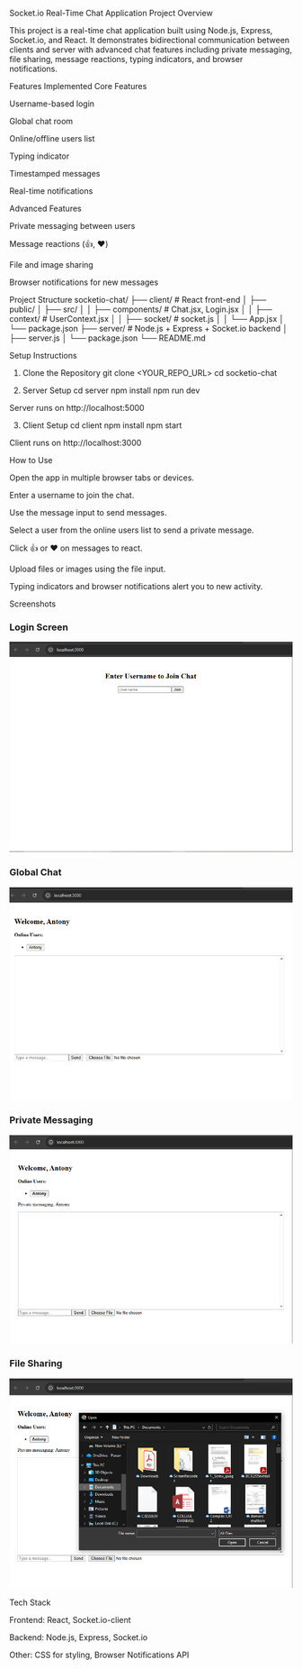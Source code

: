 Socket.io Real-Time Chat Application
Project Overview

This project is a real-time chat application built using Node.js, Express, Socket.io, and React.
It demonstrates bidirectional communication between clients and server with advanced chat features including private messaging, file sharing, message reactions, typing indicators, and browser notifications.

Features Implemented
Core Features

Username-based login

Global chat room

Online/offline users list

Typing indicator

Timestamped messages

Real-time notifications

Advanced Features

Private messaging between users

Message reactions (👍, ❤️)

File and image sharing

Browser notifications for new messages

Project Structure
socketio-chat/
├── client/                 # React front-end
│   ├── public/
│   ├── src/
│   │   ├── components/     # Chat.jsx, Login.jsx
│   │   ├── context/        # UserContext.jsx
│   │   ├── socket/         # socket.js
│   │   └── App.jsx
│   └── package.json
├── server/                 # Node.js + Express + Socket.io backend
│   ├── server.js
│   └── package.json
└── README.md

Setup Instructions
1. Clone the Repository
git clone <YOUR_REPO_URL>
cd socketio-chat

2. Server Setup
cd server
npm install
npm run dev


Server runs on http://localhost:5000

3. Client Setup
cd client
npm install
npm start


Client runs on http://localhost:3000

How to Use

Open the app in multiple browser tabs or devices.

Enter a username to join the chat.

Use the message input to send messages.

Select a user from the online users list to send a private message.

Click 👍 or ❤️ on messages to react.

Upload files or images using the file input.

Typing indicators and browser notifications alert you to new activity.

Screenshots
### Login Screen
![Login](./screenshots/login.png)

### Global Chat
![Global Chat](./screenshots/global_chats.png)

### Private Messaging
![Private Chat](./screenshots/private_messaging.png)

### File Sharing
![File Sharing](./screenshots/file_sharing.png)




Tech Stack

Frontend: React, Socket.io-client

Backend: Node.js, Express, Socket.io

Other: CSS for styling, Browser Notifications API